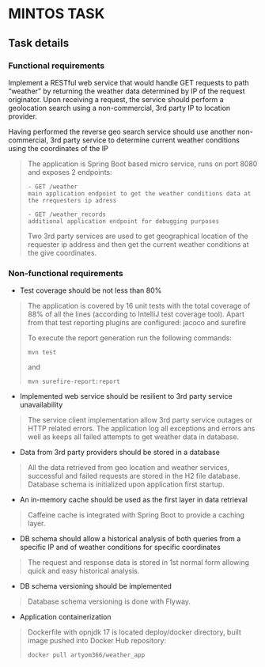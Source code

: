 # MINTOS TASK
## Task details
### Functional requirements
Implement a RESTful web service that would handle GET requests to path “weather” by returning the
weather data determined by IP of the request originator.
Upon receiving a request, the service should perform a geolocation search using a non-commercial, 3rd party
IP to location provider.

Having performed the reverse geo search service should use another non-commercial, 3rd party service to
determine current weather conditions using the coordinates of the IP
> The application is Spring Boot based micro service, runs on port 8080 and exposes 2 endpoints:
> ```jvm
> - GET /weather
> main application endpoint to get the weather conditions data at the rrequesters ip adress
> ```
> ```jvm
> - GET /weather_records
> additional application endpoint for debugging purposes
> ```
> Two 3rd party services are used to get geographical location of the requester ip address 
> and then get the current weather conditions at the give coordinates.
### Non-functional requirements
- Test coverage should be not less than 80%
> The application is covered by 16 unit tests with the total coverage of 88% of all the lines (according to IntelliJ test coverage tool).
> Apart from that test reporting plugins are configured: jacoco and surefire
>
> To execute the report generation run the following commands: 
> ```jvm
> mvn test 
> ```
> and 
> ```jvm
> mvn surefire-report:report  
> ```
- Implemented web service should be resilient to 3rd party service unavailability
> The service client implementation allow 3rd party service outages or HTTP related errors.
> The application log all exceptions and errors ans well as keeps all failed attempts to get weather data in database.
- Data from 3rd party providers should be stored in a database
> All the data retrieved from geo location and weather services, successful and failed requests are stored in the H2 file database. 
> Database schema is initialized upon application first startup. 
- An in-memory cache should be used as the first layer in data retrieval
> Caffeine cache is integrated with Spring Boot to provide a caching layer. 
- DB schema should allow a historical analysis of both queries from a specific IP and of weather conditions for specific coordinates
> The request and response data is stored in 1st normal form allowing quick and easy historical analysis.
- DB schema versioning should be implemented
> Database schema versioning is done with Flyway.
- Application containerization
> Dockerfile with opnjdk 17 is located deploy/docker directory, built image pushed into Docker Hub repository: 
> ```jvm
> docker pull artyom366/weather_app 
> ```
